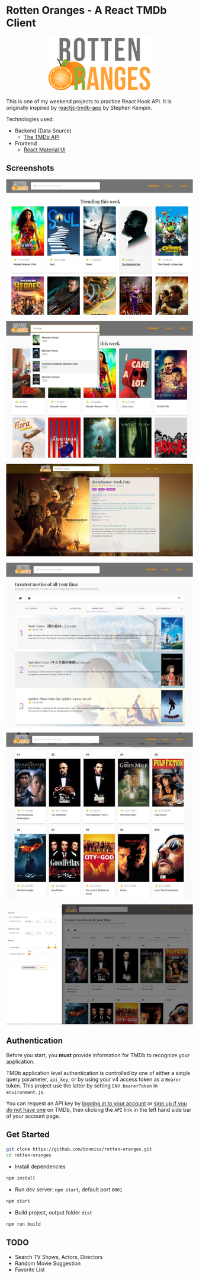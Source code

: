 # Rotten Oranges - A React TMDb Client

<p align="center">
<img src="https://raw.githubusercontent.com/bonniss/rotten-oranges/main/src/assets/logo_text.png" alt="Logo" style="max-width:100%;" height="150">
</p>

This is one of my weekend projects to practice React Hook API. It is originally inspired by [reactjs-tmdb-app](https://github.com/SKempin/reactjs-tmdb-app) by Stephen Kempin.

Technologies used:

- Backend (Data Source)
  - [The TMDb API](https://www.themoviedb.org/documentation/api)
- Frontend
  - [React Material UI](https://material-ui.com/)

## Screenshots

![Homepage](https://raw.githubusercontent.com/bonniss/rotten-oranges/main/screenshots/ross-home.jpg)

![Autocomplete](https://raw.githubusercontent.com/bonniss/rotten-oranges/main/screenshots/ross-autocomplete.jpg)

![Movie detail](https://raw.githubusercontent.com/bonniss/rotten-oranges/main/screenshots/ross-movie-detail.jpg)

![Horizontal card](https://raw.githubusercontent.com/bonniss/rotten-oranges/main/screenshots/ross-goat-horizontal.jpg)

![Vertical card](https://raw.githubusercontent.com/bonniss/rotten-oranges/main/screenshots/ross-goat-vertical.jpg)

![Filters](https://raw.githubusercontent.com/bonniss/rotten-oranges/main/screenshots/ross-goat-filters.jpg)

## Authentication

Before you start, you __must__ provide information for TMDb to recognize your application.

TMDb application level authentication is controlled by one of either a single query parameter, `api_key`, or by using your v4 access token as a `Bearer` token. This project use the latter by setting `ENV.bearerToken` in `environment.js`.

You can request an API key by [logging in to your account](https://www.themoviedb.org/login) or [sign up if you do not have one](https://www.themoviedb.org/signup) on TMDb, then clicking the `API` link in the left hand side bar of your account page.

## Get Started

```bash
git clone https://github.com/bonniss/rotten-oranges.git
cd rotten-oranges
```

-  Install dependencies

```bash
npm install
```

- Run dev server: `npm start`, default port `8001`

```bash
npm start
```

- Build project, output folder `dist`

```bash
npm run build
```

## TODO

- Search TV Shows, Actors, Directors
- Random Movie Suggestion
- Favorite List
